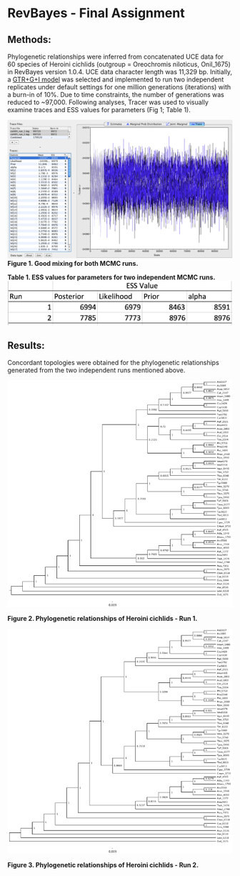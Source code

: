 RevBayes - Final Assignment
============================

Methods:
---------
Phylogenetic relationships were inferred from concatenated UCE data for 60 species of Heroini cichlids (outgroup = Oreochromis niloticus, Onil_1675) in RevBayes version 1.0.4. UCE data character length was 11,329 bp. Initially, a [GTR+G+I model](http://revbayes.github.io/tutorials.html) was selected and implemented to run two independent replicates under default settings for one million generations (iterations) with a burn-in of 10%. Due to time constraints, the number of generations was reduced to ~97,000.
Following analyses, Tracer was used to visually examine traces and ESS values for parameters (Fig 1; Table 1). 


![example image](example_tracePlot.png)
**Figure 1. Good mixing for both MCMC runs.**

**Table 1. ESS values for parameters for two independent MCMC runs.**
![example image](example_ESS.png)

Results:
---------
Concordant topologies were obtained for the phylogenetic relationships generated from the two independent runs mentioned above. 


![example image](cich95_run_1.tre.png)

**Figure 2. Phylogenetic relationships of Heroini cichlids - Run 1.**

![example image](cich95_run_2.tre.png)

**Figure 3. Phylogenetic relationships of Heroini cichlids - Run 2.**

